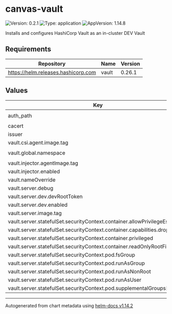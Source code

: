 # canvas-vault

![Version: 0.2.1](https://img.shields.io/badge/Version-0.2.1-informational?style=flat-square) ![Type: application](https://img.shields.io/badge/Type-application-informational?style=flat-square) ![AppVersion: 1.14.8](https://img.shields.io/badge/AppVersion-1.14.8-informational?style=flat-square)

Installs and configures HashiCorp Vault as an in-cluster DEV Vault

## Requirements

| Repository | Name | Version |
|------------|------|---------|
| https://helm.releases.hashicorp.com | vault | 0.26.1 |

## Values

| Key | Type | Default | Description |
|-----|------|---------|-------------|
| auth_path | string | `"jwt-k8s-sman"` |  |
| cacert | string | `nil` |  |
| issuer | string | `nil` |  |
| vault.csi.agent.image.tag | string | `"1.14.8"` |  |
| vault.global.namespace | string | `"canvas-vault"` |  |
| vault.injector.agentImage.tag | string | `"1.14.8"` |  |
| vault.injector.enabled | bool | `false` |  |
| vault.nameOverride | string | `"vault-hc"` |  |
| vault.server.debug | bool | `true` |  |
| vault.server.dev.devRootToken | string | `"egalegal"` |  |
| vault.server.dev.enabled | bool | `true` |  |
| vault.server.image.tag | string | `"1.14.8"` |  |
| vault.server.statefulSet.securityContext.container.allowPrivilegeEscalation | bool | `false` |  |
| vault.server.statefulSet.securityContext.container.capabilities.drop[0] | string | `"ALL"` |  |
| vault.server.statefulSet.securityContext.container.privileged | bool | `false` |  |
| vault.server.statefulSet.securityContext.container.readOnlyRootFilesystem | bool | `true` |  |
| vault.server.statefulSet.securityContext.pod.fsGroup | int | `1000` |  |
| vault.server.statefulSet.securityContext.pod.runAsGroup | int | `1000` |  |
| vault.server.statefulSet.securityContext.pod.runAsNonRoot | bool | `true` |  |
| vault.server.statefulSet.securityContext.pod.runAsUser | int | `100` |  |
| vault.server.statefulSet.securityContext.pod.supplementalGroups[0] | int | `1000` |  |

----------------------------------------------
Autogenerated from chart metadata using [helm-docs v1.14.2](https://github.com/norwoodj/helm-docs/releases/v1.14.2)
